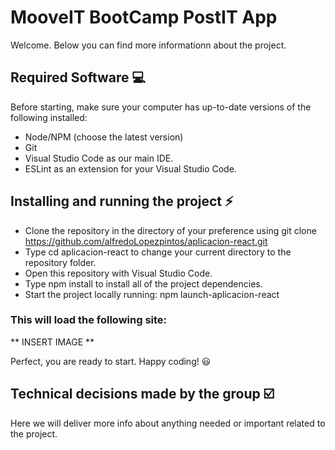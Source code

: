 # MooveIT BootCamp PostIT App

Welcome. Below you can find more informationn about the project.

## Required Software :computer:

Before starting, make sure your computer has up-to-date versions of the following installed:

* Node/NPM (choose the latest version)
* Git
* Visual Studio Code as our main IDE.
* ESLint as an extension for your Visual Studio Code.

## Installing and running the project :zap:
* Clone the repository in the directory of your preference using git clone https://github.com/alfredoLopezpintos/aplicacion-react.git
* Type cd aplicacion-react to change your current directory to the repository folder.
* Open this repository with Visual Studio Code.
* Type npm install to install all of the project dependencies.
* Start the project locally running: npm launch-aplicacion-react
### This will load the following site:
 ** INSERT IMAGE **

Perfect, you are ready to start. Happy coding! :smiley:

## Technical decisions made by the group :ballot_box_with_check:
Here we will deliver more info about anything needed or important related to the project.
